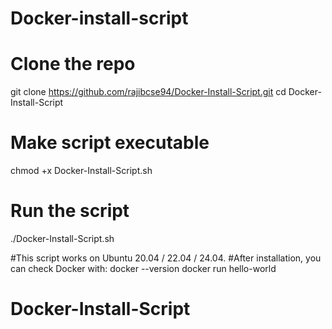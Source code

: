 # Docker-install-script
# Clone the repo
git clone https://github.com/rajibcse94/Docker-Install-Script.git
cd Docker-Install-Script

# Make script executable
chmod +x Docker-Install-Script.sh

# Run the script
./Docker-Install-Script.sh

#This script works on Ubuntu 20.04 / 22.04 / 24.04.
#After installation, you can check Docker with:
docker --version
docker run hello-world

# Docker-Install-Script

